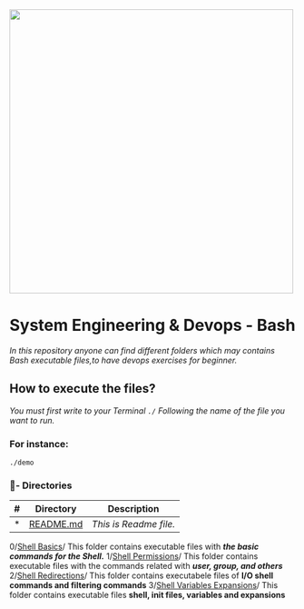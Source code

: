 <img src="https://bashlogo.com/img/logo/png/monochrome_dark.png" high="" width="500">

# System Engineering & Devops - Bash

_In this repository anyone can find different folders which may contains Bash executable files,to have devops exercises for beginner._

## How to execute the files?
_You must first write to your Terminal `./` Following the name of the file you want to run._
### For instance:
```
./demo
```
### :file_folder:- Directories

#|Directory|Description
---|:---:|---
*|[README.md](./README.md)| *This is Readme file.*
0/[Shell Basics](./0x00-shell_basics)/ This folder contains executable files with **_the basic commands for the Shell._**
1/[Shell Permissions](./0x01-shell_permissions)/ This folder contains executable files with the commands related with **_user, group, and others_**
2/[Shell Redirections](./0x02-shell_redirections)/ This folder contains executabele files of **I/O shell commands and filtering commands**
3/[Shell Variables Expansions](./0x03-shell_variables_expansions)/ This folder contains executable files **shell, init files, variables and expansions**
